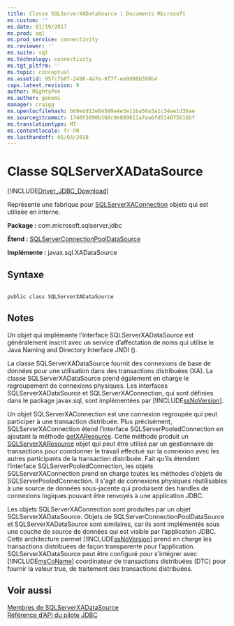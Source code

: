 ```yaml
---
title: Classe SQLServerXADataSource | Documents Microsoft
ms.custom: ''
ms.date: 01/19/2017
ms.prod: sql
ms.prod_service: connectivity
ms.reviewer: ''
ms.suite: sql
ms.technology: connectivity
ms.tgt_pltfrm: ''
ms.topic: conceptual
ms.assetid: 95fc7b07-2498-4a7e-8f7f-ee0d86b598b4
caps.latest.revision: 9
author: MightyPen
ms.author: genemi
manager: craigg
ms.openlocfilehash: b69edd13e84599e4e3e11ba56a3a1c34ee1d36ae
ms.sourcegitcommit: 1740f3090b168c0e809611a7aa6fd514075616bf
ms.translationtype: MT
ms.contentlocale: fr-FR
ms.lasthandoff: 05/03/2018
---
```

# <a name="sqlserverxadatasource-class"></a>Classe SQLServerXADataSource
[!INCLUDE[Driver_JDBC_Download](../../../includes/driver_jdbc_download.md)]

  Représente une fabrique pour [SQLServerXAConnection](../../../connect/jdbc/reference/sqlserverxaconnection-class.md) objets qui est utilisée en interne.  
  
 **Package :** com.microsoft.sqlserver.jdbc  
  
 **Étend :** [SQLServerConnectionPoolDataSource](../../../connect/jdbc/reference/sqlserverconnectionpooldatasource-class.md)  
  
 **Implémente :** javax.sql.XADataSource  
  
## <a name="syntax"></a>Syntaxe  
  
```  
  
public class SQLServerXADataSource  
```  
  
## <a name="remarks"></a>Notes  
 Un objet qui implémente l’interface SQLServerXADataSource est généralement inscrit avec un service d’affectation de noms qui utilise le Java Naming and Directory Interface JNDI ().  
  
 La classe SQLServerXADataSource fournit des connexions de base de données pour une utilisation dans des transactions distribuées (XA). La classe SQLServerXADataSource prend également en charge le regroupement de connexions physiques. Les interfaces SQLServerXADataSource et SQLServerXAConnection, qui sont définies dans le package javax.sql, sont implémentées par [!INCLUDE[ssNoVersion](../../../includes/ssnoversion_md.md)].  
  
 Un objet SQLServerXAConnection est une connexion regroupée qui peut participer à une transaction distribuée. Plus précisément, SQLServerXAConnection étend l’interface SQLServerPooledConnection en ajoutant la méthode [getXAResource](../../../connect/jdbc/reference/getxaresource-method-sqlserverxaconnection.md). Cette méthode produit un [SQLServerXAResource](../../../connect/jdbc/reference/sqlserverxaresource-class.md) objet qui peut être utilisé par un gestionnaire de transactions pour coordonner le travail effectué sur la connexion avec les autres participants de la transaction distribuée. Fait qu’ils étendent l’interface SQLServerPooledConnection, les objets SQLServerXAConnection prend en charge toutes les méthodes d’objets de SQLServerPooledConnection. Il s'agit de connexions physiques réutilisables à une source de données sous-jacente qui produisent des handles de connexions logiques pouvant être renvoyés à une application JDBC.  
  
 Les objets SQLServerXAConnection sont produites par un objet SQLServerXADataSource. Objets de SQLServerConnectionPoolDataSource et SQLServerXADataSource sont similaires, car ils sont implémentés sous une couche de source de données qui est visible par l’application JDBC. Cette architecture permet [!INCLUDE[ssNoVersion](../../../includes/ssnoversion_md.md)] prend en charge les transactions distribuées de façon transparente pour l’application. SQLServerXADataSource peut être configuré pour s’intégrer avec [!INCLUDE[msCoName](../../../includes/msconame_md.md)] coordinateur de transactions distribuées (DTC) pour fournir la valeur true, de traitement des transactions distribuées.  
  
## <a name="see-also"></a>Voir aussi  
 [Membres de SQLServerXADataSource](../../../connect/jdbc/reference/sqlserverxadatasource-members.md)   
 [Référence d’API du pilote JDBC](../../../connect/jdbc/reference/jdbc-driver-api-reference.md)  
  
  
